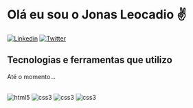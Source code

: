 <h1>Olá eu sou o Jonas Leocadio ✌️</h1>


[![Linkedin](https://img.shields.io/badge/LinkedIn-0077B5?style=for-the-badge&logo=linkedin&logoColor=white)](https://www.linkedin.com/in/jonaxs/)
[![Twitter](https://img.shields.io/badge/Twitter-1DA1F2?style=for-the-badge&logo=twitter&logoColor=white)](https://twitter.com/Jonaxxss)

<h2 style="display: inline_block;">Tecnologias e ferramentas que utilizo</h2> <p>Até o momento...</p>
<br>

<div style="display: inline_block;">
    <img src="https://img.shields.io/badge/HTML5-E34F26?style=for-the-badge&logo=html5&logoColor=white" alt="html5">
    <img src="https://img.shields.io/badge/CSS3-1572B6?style=for-the-badge&logo=css3&logoColor=white" alt="css3">
    <img src="https://img.shields.io/badge/Figma-F24E1E?style=for-the-badge&logo=figma&logoColor=white" alt="css3">
    <img src="https://img.shields.io/badge/Adobe%20Photoshop-31A8FF?style=for-the-badge&logo=Adobe%20Photoshop&logoColor=black" alt="css3">
</div>
